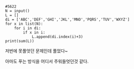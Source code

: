 ```
#5622
N = input()
L = []
di = ['ABC','DEF','GHI','JKL','MNO','PQRS','TUV','WXYZ']
for x in list(N):
    for i in di:
        if x in i:
            L.append(di.index(i)+3)
print(sum(L))
```

저번에 못풀엇던 문제인데 풀었다~

아마도 푸는 방식을 어디서 주워들엇던것 같다.